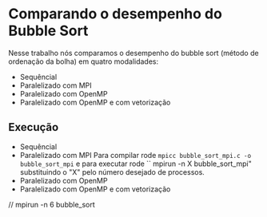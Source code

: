 # Comparando o desempenho do Bubble Sort

Nesse trabalho nós comparamos o desempenho do bubble sort (método de ordenação da bolha) em quatro modalidades:
 - Sequêncial
 - Paralelizado com MPI
 - Paralelizado com OpenMP
 - Paralelizado com OpenMP e com vetorização

## Execução

 - Sequêncial
 - Paralelizado com MPI
Para compilar rode ``mpicc bubble_sort_mpi.c -o bubble_sort_mpi`` e para executar rode `` mpirun -n X bubble_sort_mpi" substituindo o "X" pelo número desejado de processos.
 - Paralelizado com OpenMP
 - Paralelizado com OpenMP e com vetorização

// mpirun -n 6 bubble_sort